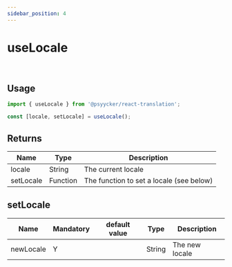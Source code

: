 ```yaml
---
sidebar_position: 4
---
```


# useLocale
<br/>

## Usage

```jsx
import { useLocale } from '@psyycker/react-translation';

const [locale, setLocale] = useLocale();
```

## Returns

| Name      | Type   | Description                              |
|-----------|--------|------------------------------------------|
| locale    | String | The current locale                       |
| setLocale | Function  | The function to set a locale (see below) |

## setLocale

| Name         | Mandatory | default value | Type   | Description    |
|--------------|-----------|---------------|--------|----------------|
| newLocale    | Y         |               | String | The new locale |

